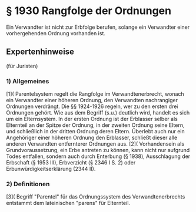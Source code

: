 # § 1930 Rangfolge der Ordnungen
Ein Verwandter ist nicht zur Erbfolge berufen, solange ein Verwandter einer vorhergehenden Ordnung vorhanden ist.
## Expertenhinweise
(für Juristen)
### 1) Allgemeines
[1]( Parentelsystem regelt die Rangfolge im Verwandtenerbrecht, wonach ein Verwandter einer höheren Ordnung, den Verwandten nachrangiger Ordnungen verdrängt. Die §§ 1924-1926 regeln, wer zu den ersten drei Ordnungen gehört. Wie aus dem Begriff (s.u.) deutlich wird, handelt es sich um ein Elternsystem. In der ersten Ordnung ist der Erblasser selber als Elternteil an der Spitze der Ordnung, in der zweiten Ordnung seine Eltern, und schließlich in der dritten Ordnung deren Eltern. Überlebt auch nur ein Angehöriger einer höheren Ordnung den Erblasser, schließt dieser alle anderen Verwandten entfernterer Ordnungen aus.
[2]( Vorhandensein als Grundvoraussetzung, ein Erbe antreten zu können, kann nicht nur aufgrund Todes entfallen, sondern auch durch Enterbung (§ 1938), Ausschlagung der Erbschaft (§ 1953 III), Erbverzicht (§ 2346 I S. 2) oder Erbunwürdigkeitserklärung (2344 II).
### 2) Definitionen
[3]( Begriff "Parentel" für das Ordnungssystem des Verwandtenerbrechts entstammt dem lateinischen "parens" für Elternteil.
